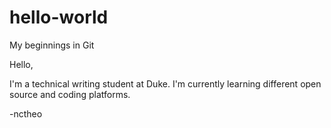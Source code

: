 # hello-world
My beginnings in Git

Hello,

I'm a technical writing student at Duke. I'm currently learning different open source and coding platforms.

-nctheo
